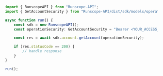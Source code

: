 <!-- Start SDK Example Usage [usage] -->
```typescript
import { RunscopeAPI } from "Runscope-API";
import { GetAccountSecurity } from "Runscope-API/dist/sdk/models/operations";

async function run() {
    const sdk = new RunscopeAPI();
    const operationSecurity: GetAccountSecurity = "Bearer <YOUR_ACCESS_TOKEN_HERE>";

    const res = await sdk.account.getAccount(operationSecurity);

    if (res.statusCode == 200) {
        // handle response
    }
}

run();

```
<!-- End SDK Example Usage [usage] -->